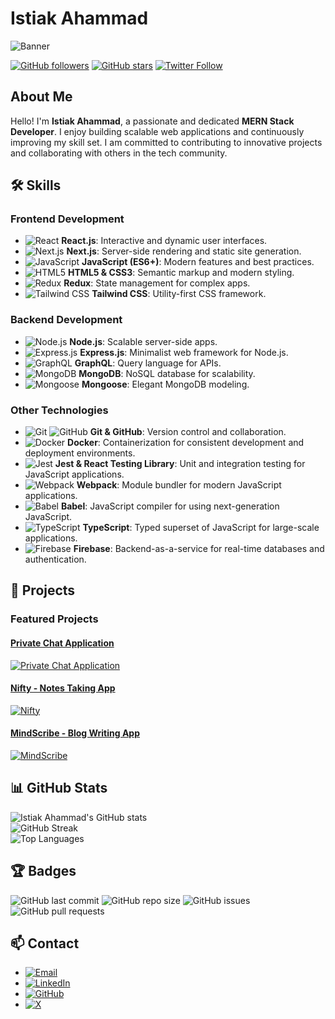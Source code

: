 # Istiak Ahammad

![Banner](https://i.imghippo.com/files/evofc1725613949.png)

[![GitHub followers](https://img.shields.io/github/followers/mhistiak3?style=social)](https://github.com/mhistiak3)
[![GitHub stars](https://img.shields.io/github/stars/mhistiak3?style=social)](https://github.com/mhistiak3)
[![Twitter Follow](https://img.shields.io/twitter/follow/Mdistiak?style=social)](https://x.com/Mdistia59400077)

## About Me

Hello! I'm **Istiak Ahammad**, a passionate and dedicated **MERN Stack Developer**. I enjoy building scalable web applications and continuously improving my skill set. I am committed to contributing to innovative projects and collaborating with others in the tech community.

## 🛠️ Skills

### Frontend Development

- ![React](https://img.shields.io/badge/-React-61DAFB?logo=react&logoColor=white&style=flat) **React.js**: Interactive and dynamic user interfaces.
- ![Next.js](https://img.shields.io/badge/-Next.js-000000?logo=next.js&logoColor=white&style=flat) **Next.js**: Server-side rendering and static site generation.
- ![JavaScript](https://img.shields.io/badge/-JavaScript-F7DF1E?logo=javascript&logoColor=black&style=flat) **JavaScript (ES6+)**: Modern features and best practices.
- ![HTML5](https://img.shields.io/badge/-HTML5-E34F26?logo=html5&logoColor=white&style=flat) **HTML5 & CSS3**: Semantic markup and modern styling.
- ![Redux](https://img.shields.io/badge/-Redux-764ABC?logo=redux&logoColor=white&style=flat) **Redux**: State management for complex apps.
- ![Tailwind CSS](https://img.shields.io/badge/-Tailwind%20CSS-38B2AC?logo=tailwind-css&logoColor=white&style=flat) **Tailwind CSS**: Utility-first CSS framework.



### Backend Development

- ![Node.js](https://img.shields.io/badge/-Node.js-339933?logo=node.js&logoColor=white&style=flat) **Node.js**: Scalable server-side apps.
- ![Express.js](https://img.shields.io/badge/-Express.js-000000?logo=express&logoColor=white&style=flat) **Express.js**: Minimalist web framework for Node.js.
- ![GraphQL](https://img.shields.io/badge/-GraphQL-E10098?logo=graphql&logoColor=white&style=flat) **GraphQL**: Query language for APIs.
- ![MongoDB](https://img.shields.io/badge/-MongoDB-47A248?logo=mongodb&logoColor=white&style=flat) **MongoDB**: NoSQL database for scalability.
- ![Mongoose](https://img.shields.io/badge/-Mongoose-800000?logo=mongoose&logoColor=white&style=flat) **Mongoose**: Elegant MongoDB modeling.
  


### Other Technologies

- ![Git](https://img.shields.io/badge/-Git-F05032?logo=git&logoColor=white&style=flat) ![GitHub](https://img.shields.io/badge/-GitHub-181717?logo=github&logoColor=white&style=flat) **Git & GitHub**: Version control and collaboration.
- ![Docker](https://img.shields.io/badge/-Docker-2496ED?logo=docker&logoColor=white&style=flat) **Docker**: Containerization for consistent development and deployment environments.
- ![Jest](https://img.shields.io/badge/-Jest-C21325?logo=jest&logoColor=white&style=flat) **Jest & React Testing Library**: Unit and integration testing for JavaScript applications.
- ![Webpack](https://img.shields.io/badge/-Webpack-8DD6F9?logo=webpack&logoColor=black&style=flat) **Webpack**: Module bundler for modern JavaScript applications.
- ![Babel](https://img.shields.io/badge/-Babel-F9DC3E?logo=babel&logoColor=black&style=flat) **Babel**: JavaScript compiler for using next-generation JavaScript.
- ![TypeScript](https://img.shields.io/badge/-TypeScript-3178C6?logo=typescript&logoColor=white&style=flat) **TypeScript**: Typed superset of JavaScript for large-scale applications.
- ![Firebase](https://img.shields.io/badge/-Firebase-FFCA28?logo=firebase&logoColor=black&style=flat) **Firebase**: Backend-as-a-service for real-time databases and authentication.

  


## 🚀 Projects

### Featured Projects

#### [Private Chat Application](https://github.com/mhistiak3/private-chat-application)
[![Private Chat Application](https://github-readme-stats.vercel.app/api/pin/?username=mhistiak3&repo=private-chat-application&theme=radical)](https://github.com/mhistiak3/private-chat-application)


#### [Nifty - Notes Taking App](https://github.com/mhistiak3/nifty-notes-taking-app)
[![Nifty](https://github-readme-stats.vercel.app/api/pin/?username=mhistiak3&repo=nifty-notes-taking-app&theme=radical)](https://github.com/mhistiak3/nifty-notes-taking-app)


#### [MindScribe - Blog Writing App](https://github.com/mhistiak3/MindScribe)
[![MindScribe](https://github-readme-stats.vercel.app/api/pin/?username=mhistiak3&repo=MindScribe&theme=radical)](https://github.com/mhistiak3/MindScribe)


## 📊 GitHub Stats

![Istiak Ahammad's GitHub stats](https://github-readme-stats.vercel.app/api?username=mhistiak3&show_icons=true&theme=radical)     
![GitHub Streak](https://github-readme-streak-stats.herokuapp.com/?user=mhistiak3&theme=radical)    
![Top Languages](https://github-readme-stats.vercel.app/api/top-langs/?username=mhistiak3&layout=compact&theme=radical)

## 🏆 Badges

![GitHub last commit](https://img.shields.io/github/last-commit/mhistiak3/mhistiak3?logo=github&style=flat)
![GitHub repo size](https://img.shields.io/github/repo-size/mhistiak3/mhistiak3?logo=github&style=flat)
![GitHub issues](https://img.shields.io/github/issues/mhistiak3/mhistiak3?logo=github&style=flat)
![GitHub pull requests](https://img.shields.io/github/issues-pr/mhistiak3/mhistiak3?logo=github&style=flat)

## 📫 Contact

- [![Email](https://img.shields.io/badge/-Email-D14836?logo=gmail&logoColor=white&style=flat)](mailto:mhistiak2@gmail.com)
- [![LinkedIn](https://img.shields.io/badge/-LinkedIn-0077B5?logo=linkedin&logoColor=white&style=flat)](https://www.linkedin.com/in/istiak-ahammad/)
- [![GitHub](https://img.shields.io/badge/-GitHub-181717?logo=github&logoColor=white&style=flat)](https://github.com/mhistiak3)
- [![X](https://img.shields.io/badge/-X-1DA1F2?logo=x&logoColor=white&style=flat)](https://x.com/Mdistia59400077)
